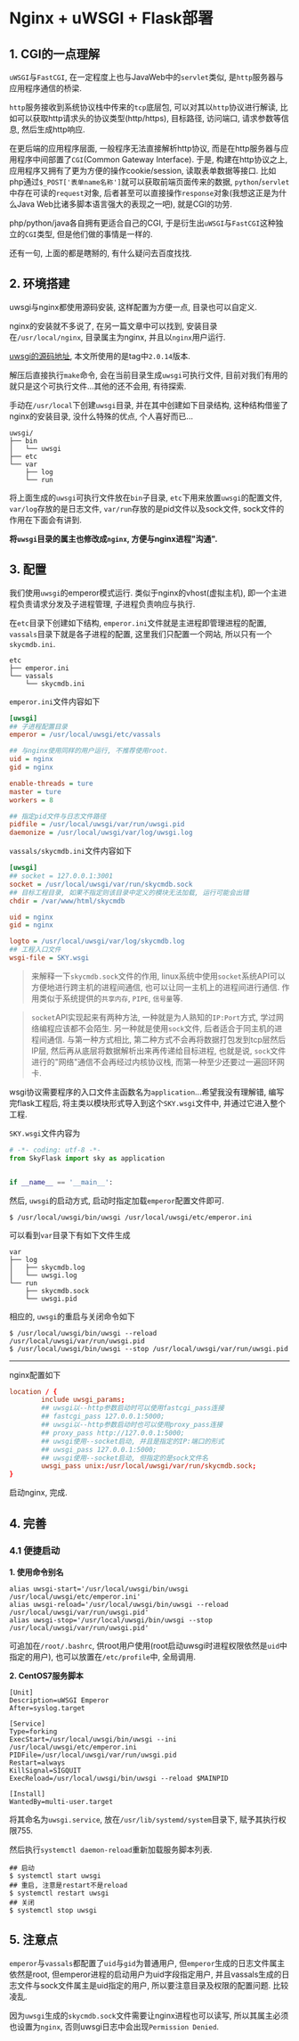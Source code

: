 # Nginx + uWSGI + Flask部署

## 1. CGI的一点理解

`uWSGI`与`FastCGI`, 在一定程度上也与JavaWeb中的`servlet`类似, 是`http`服务器与应用程序通信的桥梁. 

`http`服务接收到系统协议栈中传来的`tcp`底层包, 可以对其以`http`协议进行解读, 比如可以获取http请求头的协议类型(http/https), 目标路径, 访问端口, 请求参数等信息, 然后生成http响应.

在更后端的应用程序层面, 一般程序无法直接解析http协议, 而是在http服务器与应用程序中间部置了`CGI`(Common Gateway Interface). 于是, 构建在http协议之上, 应用程序又拥有了更为方便的操作cookie/session, 读取表单数据等接口. 比如php通过`$_POST['表单name名称']`就可以获取前端页面传来的数据, `python`/`servlet`中存在可读的`request`对象, 后者甚至可以直接操作`response`对象(我想这正是为什么Java Web比诸多脚本语言强大的表现之一吧), 就是CGI的功劳.

php/python/java各自拥有更适合自己的CGI, 于是衍生出`uWSGI`与`FastCGI`这种独立的`CGI`类型, 但是他们做的事情是一样的.

还有一句, 上面的都是瞎掰的, 有什么疑问去百度找找.

## 2. 环境搭建

uwsgi与nginx都使用源码安装, 这样配置为方便一点, 目录也可以自定义.

nginx的安装就不多说了, 在另一篇文章中可以找到, 安装目录在`/usr/local/nginx`, 目录属主为nginx, 并且以`nginx`用户运行.

[uwsgi的源码地址](https://github.com/unbit/uwsgi), 本文所使用的是tag中`2.0.14`版本.

解压后直接执行`make`命令, 会在当前目录生成`uwsgi`可执行文件, 目前对我们有用的就只是这个可执行文件...其他的还不会用, 有待探索.

手动在`/usr/local`下创建`uwsgi`目录, 并在其中创建如下目录结构, 这种结构借鉴了nginx的安装目录, 没什么特殊的优点, 个人喜好而已...

```
uwsgi/
├── bin
│   └── uwsgi
├── etc
└── var
    ├── log 
    └── run
```

将上面生成的`uwsgi`可执行文件放在`bin`子目录, `etc`下用来放置`uwsgi`的配置文件, `var/log`存放的是日志文件, `var/run`存放的是pid文件以及sock文件, sock文件的作用在下面会有讲到.

**将`uwsgi`目录的属主也修改成`nginx`, 方便与nginx进程"沟通".**

## 3. 配置

我们使用`uwsgi`的emperor模式运行. 类似于nginx的vhost(虚拟主机), 即一个主进程负责请求分发及子进程管理, 子进程负责响应与执行.

在`etc`目录下创建如下结构, `emperor.ini`文件就是主进程即管理进程的配置, `vassals`目录下就是各子进程的配置, 这里我们只配置一个网站, 所以只有一个`skycmdb.ini`.

```
etc
├── emperor.ini
└── vassals
    └── skycmdb.ini
```

`emperor.ini`文件内容如下

```ini
[uwsgi]
## 子进程配置目录
emperor = /usr/local/uwsgi/etc/vassals

## 与nginx使用同样的用户运行, 不推荐使用root.
uid = nginx
gid = nginx

enable-threads = ture
master = ture
workers = 8

## 指定pid文件与日志文件路径
pidfile = /usr/local/uwsgi/var/run/uwsgi.pid
daemonize = /usr/local/uwsgi/var/log/uwsgi.log
```

`vassals/skycmdb.ini`文件内容如下

```ini
[uwsgi]
## socket = 127.0.0.1:3001
socket = /usr/local/uwsgi/var/run/skycmdb.sock
## 目标工程目录, 如果不指定则该目录中定义的模块无法加载, 运行可能会出错
chdir = /var/www/html/skycmdb

uid = nginx
gid = nginx

logto = /usr/local/uwsgi/var/log/skycmdb.log
## 工程入口文件
wsgi-file = SKY.wsgi
```

> 来解释一下`skycmdb.sock`文件的作用, linux系统中使用`socket`系统API可以方便地进行跨主机的进程间通信, 也可以让同一主机上的进程间进行通信. 作用类似于系统提供的`共享内存`, `PIPE`, `信号量`等.

> `socket`API实现起来有两种方法, 一种就是为人熟知的`IP:Port`方式, 学过网络编程应该都不会陌生. 另一种就是使用`sock`文件, 后者适合于同主机的进程间通信. 与第一种方式相比, 第二种方式不会再将数据打包发到tcp层然后IP层, 然后再从底层将数据解析出来再传递给目标进程, 也就是说, `sock`文件进行的"网络"通信不会再经过内核协议栈, 而第一种至少还要过一遍回环网卡.

wsgi协议需要程序的入口文件主函数名为`application`...希望我没有理解错, 编写完flask工程后, 将主类以模块形式导入到这个`SKY.wsgi`文件中, 并通过它进入整个工程.

`SKY.wsgi`文件内容为

```py
# -*- coding: utf-8 -*-
from SkyFlask import sky as application


if __name__ == '__main__':

```

然后, `uwsgi`的启动方式, 启动时指定加载`emperor`配置文件即可.

```
$ /usr/local/uwsgi/bin/uwsgi /usr/local/uwsgi/etc/emperor.ini
```

可以看到`var`目录下有如下文件生成

```
var
├── log 
│   ├── skycmdb.log
│   └── uwsgi.log
└── run
    ├── skycmdb.sock
    └── uwsgi.pid
```

相应的, `uwsgi`的重启与关闭命令如下

```
$ /usr/local/uwsgi/bin/uwsgi --reload /usr/local/uwsgi/var/run/uwsgi.pid
$ /usr/local/uwsgi/bin/uwsgi --stop /usr/local/uwsgi/var/run/uwsgi.pid
```

------

nginx配置如下

```conf
location / {
        include uwsgi_params;
        ## uwsgi以--http参数启动时可以使用fastcgi_pass连接      
        ## fastcgi_pass 127.0.0.1:5000;
        ## uwsgi以--http参数启动时也可以使用proxy_pass连接      
        ## proxy_pass http://127.0.0.1:5000;
        ## uwsgi使用--socket启动, 并且是指定的IP:端口的形式     
        ## uwsgi_pass 127.0.0.1:5000;
        ## uwsgi使用--socket启动, 但指定的是sock文件名          
        uwsgi_pass unix:/usr/local/uwsgi/var/run/skycmdb.sock;
}
```

启动nginx, 完成.

## 4. 完善

### 4.1 便捷启动

**1. 使用命令别名**

```
alias uwsgi-start='/usr/local/uwsgi/bin/uwsgi /usr/local/uwsgi/etc/emperor.ini'
alias uwsgi-reload='/usr/local/uwsgi/bin/uwsgi --reload /usr/local/uwsgi/var/run/uwsgi.pid'
alias uwsgi-stop='/usr/local/uwsgi/bin/uwsgi --stop /usr/local/uwsgi/var/run/uwsgi.pid'
```

可追加在`/root/.bashrc`, 供root用户使用(root启动uwsgi时进程权限依然是`uid`中指定的用户), 也可以放置在`/etc/profile`中, 全局调用.

**2. CentOS7服务脚本**

```
[Unit]
Description=uWSGI Emperor
After=syslog.target

[Service]
Type=forking
ExecStart=/usr/local/uwsgi/bin/uwsgi --ini /usr/local/uwsgi/etc/emperor.ini
PIDFile=/usr/local/uwsgi/var/run/uwsgi.pid
Restart=always
KillSignal=SIGQUIT
ExecReload=/usr/local/uwsgi/bin/uwsgi --reload $MAINPID

[Install]
WantedBy=multi-user.target
```

将其命名为`uwsgi.service`, 放在`/usr/lib/systemd/system`目录下, 赋予其执行权限755.

然后执行`systemctl daemon-reload`重新加载服务脚本列表.

```
## 启动
$ systemctl start uwsgi
## 重启, 注意是restart不是reload
$ systemctl restart uwsgi
## 关闭
$ systemctl stop uwsgi
```

## 5. 注意点

`emperor`与`vassals`都配置了`uid`与`gid`为普通用户, 但`emperor`生成的日志文件属主依然是root, 但emperor进程的启动用户为uid字段指定用户, 并且vassals生成的日志文件与sock文件属主是uid指定的用户, 所以要注意目录及权限的配置问题. 比较凌乱.

因为`uwsgi`生成的`skycmdb.sock`文件需要让nginx进程也可以读写, 所以其属主必须也设置为`nginx`, 否则uwsgi日志中会出现`Permission Denied`.
